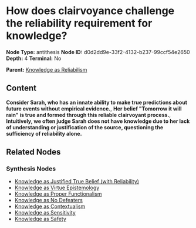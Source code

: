 # How does clairvoyance challenge the reliability requirement for knowledge?

**Node Type:** antithesis
**Node ID:** d0d2dd9e-33f2-4132-b237-99ccf54e2650
**Depth:** 4
**Terminal:** No

**Parent:** [Knowledge as Reliabilism](knowledge-as-reliabilism-synthesis-e225428a-860d-4193-8896-5da1fa9da35b.md)

## Content

**Consider Sarah, who has an innate ability to make true predictions about future events without empirical evidence.**, **Her belief "Tomorrow it will rain" is true and formed through this reliable clairvoyant process.**, **Intuitively, we often judge Sarah does not have knowledge due to her lack of understanding or justification of the source, questioning the sufficiency of reliability alone.**

## Related Nodes

### Synthesis Nodes

- [Knowledge as Justified True Belief (with Reliability)](knowledge-as-justified-true-belief-with-reliability-synthesis-26737971-b841-431e-8f7a-9ca4bf0a64bb.md)
- [Knowledge as Virtue Epistemology](knowledge-as-virtue-epistemology-synthesis-b82f1e65-58b6-4634-9f55-c8cd4c0c6e99.md)
- [Knowledge as Proper Functionalism](knowledge-as-proper-functionalism-synthesis-b48037a9-d1a0-4f3a-9fdb-0cf023a77b68.md)
- [Knowledge as No Defeaters](knowledge-as-no-defeaters-synthesis-9f645217-f0e1-491a-98df-c379c25f23da.md)
- [Knowledge as Contextualism](knowledge-as-contextualism-synthesis-ad7c50ab-cd08-440d-a2b9-834dd8a5e6d4.md)
- [Knowledge as Sensitivity](knowledge-as-sensitivity-synthesis-2b225290-2731-4eaf-a788-193a5c5a2053.md)
- [Knowledge as Safety](knowledge-as-safety-synthesis-1589e31a-38e5-4db7-a18a-f11e1a4dab85.md)
